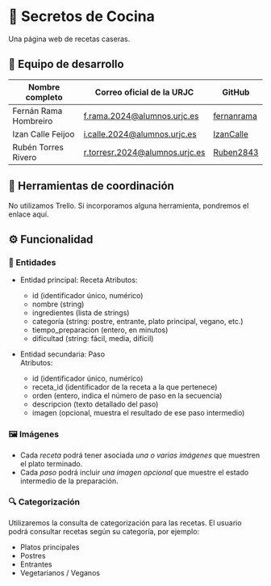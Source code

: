 # 🍴 Secretos de Cocina

Una página web de recetas caseras.



## 👥 Equipo de desarrollo

| Nombre completo         | Correo oficial de la URJC                | GitHub      |
|-------------------------|------------------------------------------|-------------|
| Fernán Rama Hombreiro   | f.rama.2024@alumnos.urjc.es              | [fernanrama](https://github.com/fernanrama) |
| Izan Calle Feijoo       | i.calle.2024@alumnos.urjc.es             | [IzanCalle](https://github.com/IzanCalle)   |
| Rubén Torres Rivero     | r.torresr.2024@alumnos.urjc.es           | [Ruben2843](https://github.com/Ruben2843)   |



## 📌 Herramientas de coordinación

No utilizamos Trello. 
Si incorporamos alguna herramienta, pondremos el enlace aquí.



## ⚙️ Funcionalidad

### 🔹 Entidades

- Entidad principal: Receta 
  Atributos:  
  - id (identificador único, numérico)  
  - nombre (string)  
  - ingredientes (lista de strings)    
  - categoría (string: postre, entrante, plato principal, vegano, etc.)  
  - tiempo_preparacion (entero, en minutos)  
  - dificultad (string: fácil, media, difícil)  

- Entidad secundaria: Paso  
  Atributos:  
  - id (identificador único, numérico)  
  - receta_id (identificador de la receta a la que pertenece)  
  - orden (entero, indica el número de paso en la secuencia)  
  - descripcion (texto detallado del paso)  
  - imagen (opcional, muestra el resultado de ese paso intermedio)  



### 🖼️ Imágenes

- Cada *receta* podrá tener asociada *una o varias imágenes* que muestren el plato terminado.  
- Cada *paso* podrá incluir *una imagen opcional* que muestre el estado intermedio de la preparación.  

### 🔍 Categorización
Utilizaremos la consulta de categorización para las recetas. 
El usuario podrá consultar recetas según su categoría, por ejemplo: 

- Platos principales  
- Postres  
- Entrantes  
- Vegetarianos / Veganos
